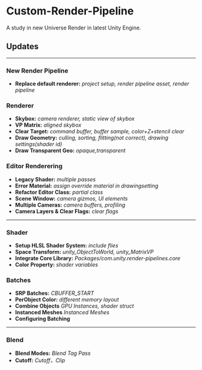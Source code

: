 # Custom-Render-Pipeline
A study in new Universe Render in latest Unity Engine.


## Updates

---

###  New Render Pipeline
- **Replace default renderer:** *project setup, render pipeline asset, render pipeline* 

###  Renderer
- **Skybox:** *camera renderer, static view of skybox* 
- **VP Matrix:** *aligned skybox* 
- **Clear Target:** *command buffer, buffer sample, color+Z+stencil clear* 
- **Draw Geometry:** *culling, sorting, flitting(not correct), drawing settings(shader id)* 
- **Draw Transparent Geo:** *opaque,transparent* 

###  Editor Renderering
- **Legacy Shader:** *multiple passes* 
- **Error Material:** *assign override material in drawingsetting* 
- **Refactor Editor Class:** *partial class* 
- **Scene Window:** *camera gizmos, UI elements* 
- **Multiple Cameras:** *camera buffers, profiling* 
- **Camera Layers & Clear Flags:** *clear flags* 

---

###  Shader
- **Setup HLSL Shader System:** *include flies* 
- **Space Transform:** *unity_ObjectToWorld, unity_MatrixVP* 
- **Integrate Core Library:** *Packages/com.unity.render-pipelines.core* 
- **Color Property:** *shader variables* 

### Batches
- **SRP Batches:** *CBUFFER_START* 
- **PerObject Color:** *different memory layout* 
- **Combine Objects** *GPU Instances, shader struct* 
- **Instanced Meshes** *Instanced Meshes* 
- **Configuring Batching**  

---

### Blend
- **Blend Modes:** *Blend Tag Pass* 
- **Cutoff:** *Cutoff，Clip* 


